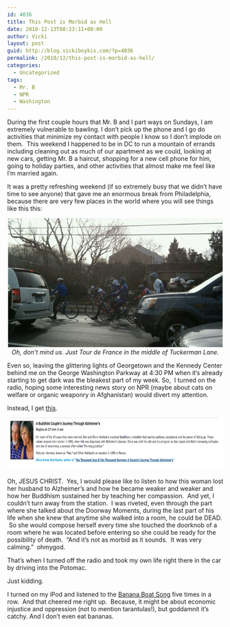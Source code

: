 ```yaml
---
id: 4036
title: This Post is Morbid as Hell
date: 2010-12-13T08:23:11+00:00
author: Vicki
layout: post
guid: http://blog.vickiboykis.com/?p=4036
permalink: /2010/12/this-post-is-morbid-as-hell/
categories:
  - Uncategorized
tags:
  - Mr. B
  - NPR
  - Washington
---
```

During the first couple hours that Mr. B and I part ways on Sundays, I am extremely vulnerable to bawling. I don&#8217;t pick up the phone and I go do activities that minimize my contact with people I know so I don&#8217;t implode on them.  This weekend I happened to be in DC to run a mountain of errands including cleaning out as much of our apartment as we could, looking at new cars, getting Mr. B a haircut, shopping for a new cell phone for him, going to holiday parties, and other activities that almost make me feel like I&#8217;m married again.

It was a pretty refreshing weekend (if so extremely busy that we didn&#8217;t have time to see anyone) that gave me an enormous break from Philadelphia, because there are very few places in the world where you will see things like this this:

<p style="text-align: center;">
  <a href="https://raw.githubusercontent.com/veekaybee/wlb/gh-pages/assets/images/2010/12/wpid-IMAG0507.jpg"><img class="aligncenter size-full wp-image-4037" title="wpid-IMAG0507.jpg" src="https://raw.githubusercontent.com/veekaybee/wlb/gh-pages/assets/images/2010/12/wpid-IMAG0507.jpg" alt="" width="500" height="300" /></a><em>Oh, don&#8217;t mind us. Just Tour de France in the middle of Tuckerman Lane. </em>
</p>

Even so, leaving the glittering lights of Georgetown and the Kennedy Center behind me on the George Washington Parkway at 4:30 PM when it&#8217;s already starting to get dark was the bleakest part of my week. So,  I turned on the radio, hoping some interesting news story on NPR (maybe about cats on welfare or organic weaponry in Afghanistan) would divert my attention.

Instead, I get [this](http://interfaithradio.org/node/1557).

<p style="text-align: center;">
  <a href="https://raw.githubusercontent.com/veekaybee/wlb/gh-pages/assets/images/2010/12/Screen-shot-2010-12-13-at-8.12.30-AM.png"><img class="aligncenter size-full wp-image-4039" title="Screen shot 2010-12-13 at 8.12.30 AM" src="https://raw.githubusercontent.com/veekaybee/wlb/gh-pages/assets/images/2010/12/Screen-shot-2010-12-13-at-8.12.30-AM.png" alt="" width="842" height="122" /></a>
</p>

<p style="text-align: left;">
  Oh, JESUS CHRIST.  Yes, I would please like to listen to how this woman lost her husband to Alzheimer&#8217;s and how he became weaker and weaker and how her Buddhism sustained her by teaching her compassion.  And yet, I couldn&#8217;t turn away from the station.  I was riveted, even through the part where she talked about the Doorway Moments, during the last part of his life when she knew that anytime she walked into a room, he could be DEAD.  So she would compose herself every time she touched the doorknob of a room where he was located before entering so she could be ready for the possibility of death.  &#8220;And it&#8217;s not as morbid as it sounds.  It was very calming.&#8221;  ohmygod.
</p>

<p style="text-align: left;">
  That&#8217;s when I turned off the radio and took my own life right there in the car by driving into the Potomac.
</p>

<p style="text-align: left;">
  Just kidding.
</p>

<p style="text-align: left;">
  I turned on my iPod and listened to the <a href="http://www.google.com/url?sa=t&source=web&cd=2&ved=0CCMQFjAB&url=http%3A%2F%2Fwww.youtube.com%2Fwatch%3Fv%3DiMTNT_BzkdA&ei=CR0GTfrkAsK78gbLvOTmAg&usg=AFQjCNEM-EDHqcFIIRos5hoQuN6a1Cs0Pg&sig2=pCTwl599QKT4594YH2MuhQ">Banana Boat Song</a> five times in a row.  And that cheered me right up.  Because, it might be about economic injustice and oppression (not to mention tarantulas!), but goddamnit it&#8217;s catchy. And I don&#8217;t even eat bananas.
</p>